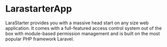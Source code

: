 # LarastarterApp
LaraStarter provides you with a massive head start on any size web application. It comes with a full-featured access control system out of the box with module-based permission management and is built on the most popular PHP framework Laravel.
